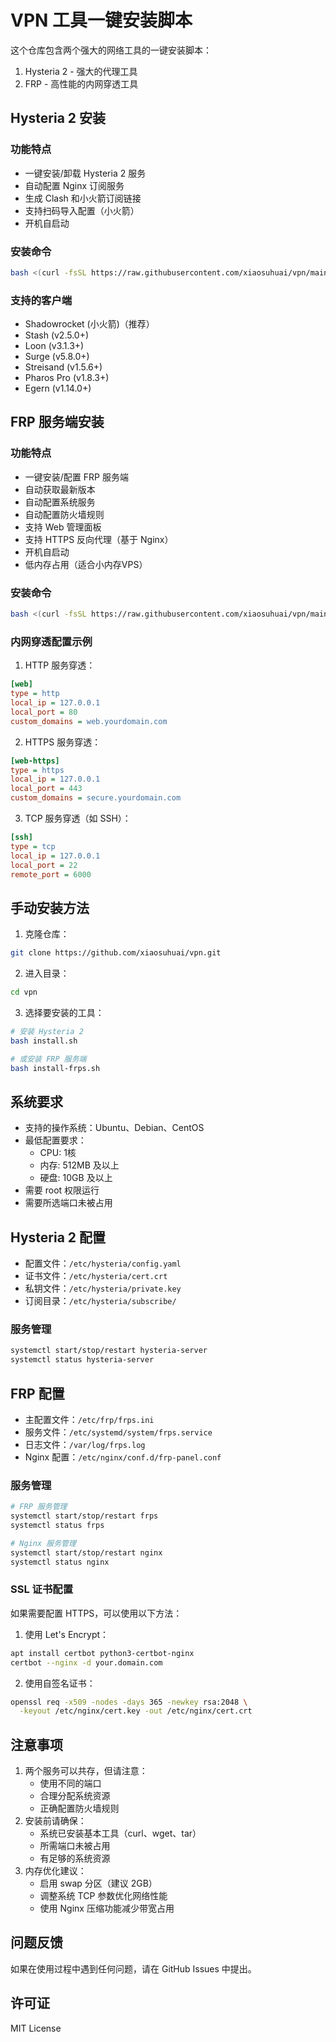 # VPN 工具一键安装脚本

这个仓库包含两个强大的网络工具的一键安装脚本：
1. Hysteria 2 - 强大的代理工具
2. FRP - 高性能的内网穿透工具

## Hysteria 2 安装

### 功能特点

- 一键安装/卸载 Hysteria 2 服务
- 自动配置 Nginx 订阅服务
- 生成 Clash 和小火箭订阅链接
- 支持扫码导入配置（小火箭）
- 开机自启动

### 安装命令

```bash
bash <(curl -fsSL https://raw.githubusercontent.com/xiaosuhuai/vpn/main/install.sh)
```

### 支持的客户端
- Shadowrocket (小火箭)（推荐）
- Stash (v2.5.0+)
- Loon (v3.1.3+)
- Surge (v5.8.0+)
- Streisand (v1.5.6+)
- Pharos Pro (v1.8.3+)
- Egern (v1.14.0+)

## FRP 服务端安装

### 功能特点

- 一键安装/配置 FRP 服务端
- 自动获取最新版本
- 自动配置系统服务
- 自动配置防火墙规则
- 支持 Web 管理面板
- 支持 HTTPS 反向代理（基于 Nginx）
- 开机自启动
- 低内存占用（适合小内存VPS）

### 安装命令

```bash
bash <(curl -fsSL https://raw.githubusercontent.com/xiaosuhuai/vpn/main/install-frps.sh)
```

### 内网穿透配置示例

1. HTTP 服务穿透：
```ini
[web]
type = http
local_ip = 127.0.0.1
local_port = 80
custom_domains = web.yourdomain.com
```

2. HTTPS 服务穿透：
```ini
[web-https]
type = https
local_ip = 127.0.0.1
local_port = 443
custom_domains = secure.yourdomain.com
```

3. TCP 服务穿透（如 SSH）：
```ini
[ssh]
type = tcp
local_ip = 127.0.0.1
local_port = 22
remote_port = 6000
```

## 手动安装方法

1. 克隆仓库：
```bash
git clone https://github.com/xiaosuhuai/vpn.git
```

2. 进入目录：
```bash
cd vpn
```

3. 选择要安装的工具：
```bash
# 安装 Hysteria 2
bash install.sh

# 或安装 FRP 服务端
bash install-frps.sh
```

## 系统要求

- 支持的操作系统：Ubuntu、Debian、CentOS
- 最低配置要求：
  - CPU: 1核
  - 内存: 512MB 及以上
  - 硬盘: 10GB 及以上
- 需要 root 权限运行
- 需要所选端口未被占用

## Hysteria 2 配置

- 配置文件：`/etc/hysteria/config.yaml`
- 证书文件：`/etc/hysteria/cert.crt`
- 私钥文件：`/etc/hysteria/private.key`
- 订阅目录：`/etc/hysteria/subscribe/`

### 服务管理
```bash
systemctl start/stop/restart hysteria-server
systemctl status hysteria-server
```

## FRP 配置

- 主配置文件：`/etc/frp/frps.ini`
- 服务文件：`/etc/systemd/system/frps.service`
- 日志文件：`/var/log/frps.log`
- Nginx 配置：`/etc/nginx/conf.d/frp-panel.conf`

### 服务管理
```bash
# FRP 服务管理
systemctl start/stop/restart frps
systemctl status frps

# Nginx 服务管理
systemctl start/stop/restart nginx
systemctl status nginx
```

### SSL 证书配置
如果需要配置 HTTPS，可以使用以下方法：

1. 使用 Let's Encrypt：
```bash
apt install certbot python3-certbot-nginx
certbot --nginx -d your.domain.com
```

2. 使用自签名证书：
```bash
openssl req -x509 -nodes -days 365 -newkey rsa:2048 \
  -keyout /etc/nginx/cert.key -out /etc/nginx/cert.crt
```

## 注意事项

1. 两个服务可以共存，但请注意：
   - 使用不同的端口
   - 合理分配系统资源
   - 正确配置防火墙规则
2. 安装前请确保：
   - 系统已安装基本工具（curl、wget、tar）
   - 所需端口未被占用
   - 有足够的系统资源
3. 内存优化建议：
   - 启用 swap 分区（建议 2GB）
   - 调整系统 TCP 参数优化网络性能
   - 使用 Nginx 压缩功能减少带宽占用

## 问题反馈

如果在使用过程中遇到任何问题，请在 GitHub Issues 中提出。

## 许可证

MIT License
